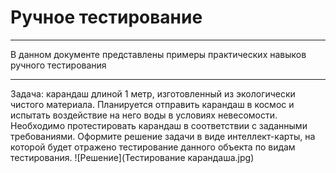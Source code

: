 # Ручное тестирование
---
В данном документе представлены примеры практических навыков ручного тестирования
***
Задача: карандаш длиной 1 метр, изготовленный из экологически чистого материала. Планируется отправить карандаш в космос и испытать воздействие на него воды в условиях невесомости. Необходимо протестировать карандаш в соответствии с заданными требованиями. Оформите решение задачи в виде интеллект-карты, на которой будет отражено тестирование данного объекта по видам тестирования.
![Решение](Тестирование карандаша.jpg)
